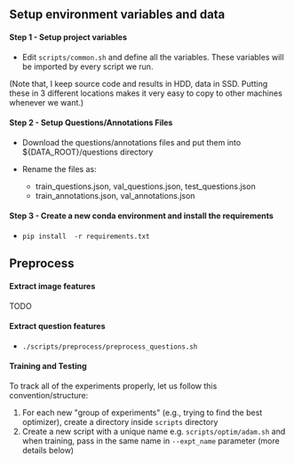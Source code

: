 ## Setup environment variables and data
#### Step 1 - Setup project variables
- Edit `scripts/common.sh` and define all the variables. These variables will be imported by every script we run.

(Note that, I keep source code and results in HDD, data in SSD. Putting these in 3 different locations makes it very easy to copy to other machines whenever we want.)

#### Step 2 - Setup Questions/Annotations Files
- Download the questions/annotations files and put them into ${DATA_ROOT}/questions directory

- Rename the files as: 
    - train_questions.json, val_questions.json, test_questions.json
    - train_annotations.json, val_annotations.json


#### Step 3 - Create a new conda environment and install the requirements
- `pip install  -r requirements.txt`

## Preprocess
#### Extract image features
TODO

#### Extract question features
- `./scripts/preprocess/preprocess_questions.sh`

#### Training and Testing
To track all of the experiments properly, let us follow this convention/structure:
1. For each new "group of experiments" (e.g., trying to find the best optimizer), create a directory inside `scripts` directory
2. Create a new script with a unique name e.g. `scripts/optim/adam.sh` and when training, pass in the same name in `--expt_name` parameter (more details below)  
